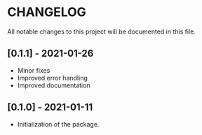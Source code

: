 # CHANGELOG

All notable changes to this project will be documented in this file.

## [0.1.1] - 2021-01-26

- Minor fixes
- Improved error handling
- Improved documentation

## [0.1.0] - 2021-01-11

- Initialization of the package.
